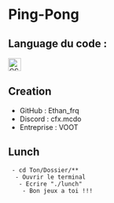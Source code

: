 # Ping-Pong

## Language du code :

  <tr>
    <td>
      <img width="26px" alt="CSS" src="https://upload.wikimedia.org/wikipedia/commons/thumb/1/19/C_Logo.png/725px-C_Logo.png">
    </td>
  </tr>

## Creation 

 - GitHub : Ethan_frq
 - Discord : cfx.mcdo
 - Entreprise : VOOT  

## Lunch

```Terminal
 - cd Ton/Dossier/**
  - Ouvrir le terminal
   - Ecrire "./lunch"
    - Bon jeux a toi !!!
```
